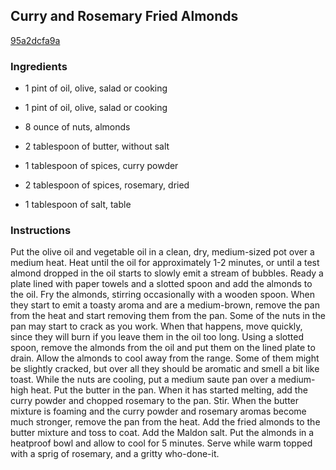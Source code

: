 ## Curry and Rosemary Fried Almonds

[95a2dcfa9a](http://www.foodrepublic.com/recipes/curry-and-rosemary-fried-almonds-recipe/)

### Ingredients

 - 1 pint of oil, olive, salad or cooking

 - 1 pint of oil, olive, salad or cooking

 - 8 ounce of nuts, almonds

 - 2 tablespoon of butter, without salt

 - 1 tablespoon of spices, curry powder

 - 2 tablespoon of spices, rosemary, dried

 - 1 tablespoon of salt, table

### Instructions

Put the olive oil and vegetable oil in a clean, dry, medium-sized pot over a medium heat. Heat until the oil for approximately 1-2 minutes, or until a test almond dropped in the oil starts to slowly emit a stream of bubbles. Ready a plate lined with paper towels and a slotted spoon and add the almonds to the oil. Fry the almonds, stirring occasionally with a wooden spoon. When they start to emit a toasty aroma and are a medium-brown, remove the pan from the heat and start removing them from the pan. Some of the nuts in the pan may start to crack as you work. When that happens, move quickly, since they will burn if you leave them in the oil too long. Using a slotted spoon, remove the almonds from the oil and put them on the lined plate to drain. Allow the almonds to cool away from the range. Some of them might be slightly cracked, but over all they should be aromatic and smell a bit like toast. While the nuts are cooling, put a medium saute pan over a medium-high heat. Put the butter in the pan. When it has started melting, add the curry powder and chopped rosemary to the pan. Stir. When the butter mixture is foaming and the curry powder and rosemary aromas become much stronger, remove the pan from the heat. Add the fried almonds to the butter mixture and toss to coat. Add the Maldon salt. Put the almonds in a heatproof bowl and allow to cool for 5 minutes. Serve while warm topped with a sprig of rosemary, and a gritty who-done-it.